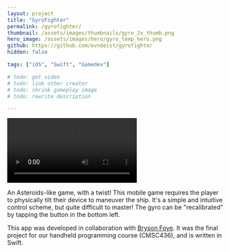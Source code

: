 ```yaml
---
layout: project
title: "GyroFighter"
permalink: /gyrofighter/
thumbnail: /assets/images/thumbnails/gyro_2x_thumb.png
hero_image: /assets/images/hero/gyro_temp_hero.png
github: https://github.com/evndeist/gyrofighter
hidden: false

tags: ["iOS", "Swift", "Gamedev"]

# todo: get video
# todo: link other creator
# todo: shrink gameplay image
# todo: rewrite description

---
```


<div class="video-container">
    <video controls name="media" class=".video-container" preload="metadata">
        <source type="video/mp4" src="/assets/videos/gyrofighter_gameplay.mp4">
        Your browser does not support the video tag.
    </video>
</div>

An Asteroids-like game, with a twist! This mobile game requires the player to physically tilt their device to maneuver the ship. It's a simple and intuitive control scheme, but quite difficult to master! The gyro can be "recalibrated" by tapping the button in the bottom left.

This app was developed in collaboration with <a href="https://github.com/brysonfoye">Bryson Foye</a>.
It was the final project for our handheld programming course (CMSC436), and is written in Swift.
